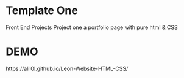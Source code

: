 # Template One
 Front End Projects
 Project one a portfolio page with pure html & CSS
 </br>
 
<h1>DEMO</h1>
<p>https://alil0l.github.io/Leon-Website-HTML-CSS/</p>
